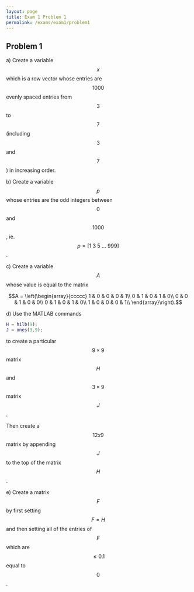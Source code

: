 ```yaml
---
layout: page
title: Exam 1 Problem 1
permalink: /exams/exam1/problem1
---
```


## Problem 1

a) Create a variable $$x$$ which is a row vector whose entries are $$1000$$ evenly spaced entries from $$3$$ to $$7$$ (including $$3$$ and $$7$$) in increasing order.

b) Create a variable $$p$$ whose entries are the odd integers between $$0$$ and $$1000$$, ie. $$p= [1\ 3\ 5\ \dots\ 999]$$.

c) Create a variable $$A$$ whose value is equal to the matrix

$$A = \left(\begin{array}{ccccc}
1 & 0 & 0 & 0 & 1\\
0 & 1 & 0 & 1 & 0\\
0 & 0 & 1 & 0 & 0\\
0 & 1 & 0 & 1 & 0\\
1 & 0 & 0 & 0 & 1\\
\end{array}\right).$$

d) Use the MATLAB commands

```Matlab
H = hilb(9);
J = ones(3,9);
```

to create a particular $$9\times 9$$ matrix $$H$$ and $$3\times 9$$ matrix $$J$$.

Then create a $$12x9$$ matrix by appending $$J$$ to the top of the matrix $$H$$.

e) Create a matrix $$F$$ by first setting $$F=H$$ and then setting all of the entries of $$F$$ which are $$\leq 0.1$$ equal to $$0$$.


